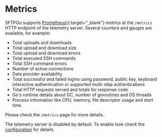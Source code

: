 # Metrics

SFTPGo supports [Prometheus](https://prometheus.io/)){:target="_blank"} metrics at the `/metrics` HTTP endpoint of the telemetry server.
Several counters and gauges are available, for example:

- Total uploads and downloads
- Total upload and download size
- Total upload and download errors
- Total executed SSH commands
- Total SSH command errors
- Number of active connections
- Data provider availability
- Total successful and failed logins using password, public key, keyboard interactive authentication or supported multi-step authentications
- Total HTTP requests served and totals for response code
- Go's runtime details about GC, number of goroutines and OS threads
- Process information like CPU, memory, file descriptor usage and start time

Please check the `/metrics` page for more details.

The telemetry server is disabled by default. To enable look check the [configuration](config-file.md) for details.
